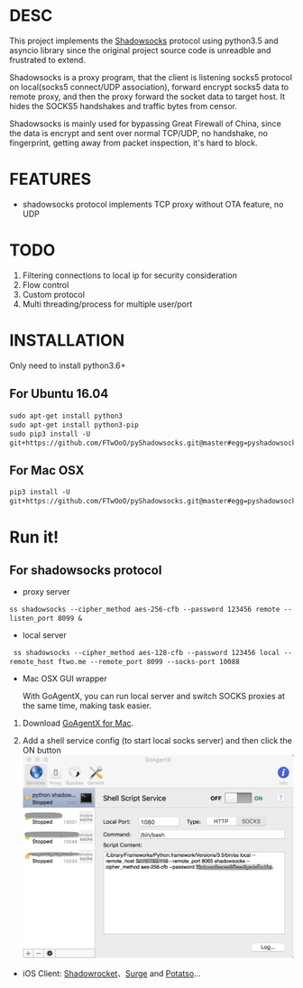 # DESC

This project implements the [Shadowsocks](https://github.com/shadowsocks/shadowsocks) protocol using python3.5 and asyncio library
 since the original project source code is unreadble and frustrated to extend.

Shadowsocks is a proxy program, that the client is listening socks5 protocol on local(socks5 connect/UDP association), 
forward encrypt socks5 data to remote proxy, and then the proxy forward the socket data to target host. It hides the SOCKS5
 handshakes and traffic bytes from censor.

Shadowsocks is mainly used for bypassing Great Firewall of China, since the data is encrypt and sent over 
normal TCP/UDP, no handshake, no fingerprint, getting away from packet inspection, it's hard to block.

# FEATURES
* shadowsocks protocol implements TCP proxy without OTA feature, no UDP  
 
# TODO

1. Filtering connections to local ip for security consideration
2. Flow control
3. Custom protocol
4. Multi threading/process for multiple user/port

# INSTALLATION
Only need to install python3.6+

## For Ubuntu 16.04

```
sudo apt-get install python3
sudo apt-get install python3-pip
sudo pip3 install -U git+https://github.com/FTwOoO/pyShadowsocks.git@master#egg=pyshadowsocks
```

## For Mac OSX

```shell
pip3 install -U git+https://github.com/FTwOoO/pyShadowsocks.git@master#egg=pyshadowsocks
```

# Run it!

## For shadowsocks protocol

* proxy server

```shell
ss shadowsocks --cipher_method aes-256-cfb --password 123456 remote --listen_port 8099 &
```

* local server

```shell
 ss shadowsocks --cipher_method aes-128-cfb --password 123456 local --remote_host ftwo.me --remote_port 8099 --socks-port 10088
```
   
* Mac OSX GUI wrapper

    With GoAgentX, you can run local server and switch SOCKS proxies at the same time, making task easier. 

1. Download [GoAgentX for Mac](https://goagentx.googlecode.com/files/GoAgentX-v2.2.9.dmg).

2. Add a shell service config (to start local socks server) and then click the ON button
![GoAgentX setting for pyShadowsocks](screenshots/goagentx_shell_service_config.png)

* iOS Client: [Shadowrocket](https://itunes.apple.com/cn/app/shadowrocket/id932747118?mt=8)、[Surge](https://itunes.apple.com/us/app/surge-web-developer-tool-proxy/id1040100637?mt=8) and [Potatso](https://itunes.apple.com/cn/app/tu-dou-si-potatso-qiang-da/id1070901416?l=en&mt=8)...
